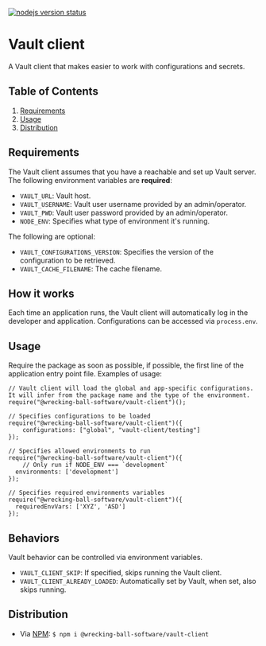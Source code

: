 [![nodejs version status](https://img.shields.io/badge/NodeJS-8.x.x-green.svg?style=flat-square)]()

# Vault client

<p align="justify">A Vault client that makes easier to work with configurations and secrets.</p>

## Table of Contents

  1. [Requirements](#requirements)
  2. [Usage](#usage)
  3. [Distribution](#distribution)

## Requirements

The Vault client assumes that you have a reachable and set up Vault server. The following environment variables are **required**:

- `VAULT_URL`: Vault host.
- `VAULT_USERNAME`: Vault user username provided by an admin/operator.
- `VAULT_PWD`: Vault user password provided by an admin/operator.
- `NODE_ENV`: Specifies what type of environment it's running.

The following are optional:

- `VAULT_CONFIGURATIONS_VERSION`: Specifies the version of the configuration to be retrieved.
- `VAULT_CACHE_FILENAME`: The cache filename.

## How it works

Each time an application runs, the Vault client will automatically log in the developer and application. Configurations can be accessed via `process.env`.

## Usage

Require the package as soon as possible, if possible, the first line of the application entry point file. Examples of usage:

```
// Vault client will load the global and app-specific configurations. It will infer from the package name and the type of the environment.
require("@wrecking-ball-software/vault-client")();
```

```
// Specifies configurations to be loaded
require("@wrecking-ball-software/vault-client")({
	configurations: ["global", "vault-client/testing"]
});
```

```
// Specifies allowed environments to run
require("@wrecking-ball-software/vault-client")({
	// Only run if NODE_ENV === `development`
  environments: ['development']
});
```

```
// Specifies required environments variables
require("@wrecking-ball-software/vault-client")({
  requiredEnvVars: ['XYZ', 'ASD']
});
```

## Behaviors

Vault behavior can be controlled via environment variables.

- `VAULT_CLIENT_SKIP`: If specified, skips running the Vault client.
- `VAULT_CLIENT_ALREADY_LOADED`: Automatically set by Vault, when set, also skips running.

## Distribution

- Via [NPM](https://www.npmjs.com/package/@wrecking-ball-software/vault-client): `$ npm i @wrecking-ball-software/vault-client`
